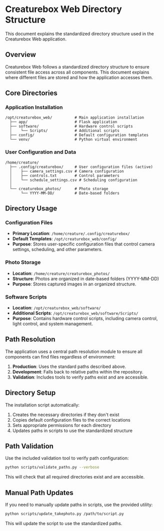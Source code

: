 # Creaturebox Web Directory Structure

This document explains the standardized directory structure used in the Creaturebox Web application.

## Overview

Creaturebox Web follows a standardized directory structure to ensure consistent file access across all components.
This document explains where different files are stored and how the application accesses them.

## Core Directories

### Application Installation

```
/opt/creaturebox_web/          # Main application installation
  ├── app/                     # Flask application
  ├── software/                # Hardware control scripts
  │    └── Scripts/            # Additional scripts
  ├── config/                  # Default configuration templates
  └── venv/                    # Python virtual environment
```

### User Configuration and Data

```
/home/creature/
  ├── .config/creaturebox/     # User configuration files (active)
  │    ├── camera_settings.csv # Camera configuration
  │    ├── controls.txt        # Control parameters
  │    └── schedule_settings.csv # Scheduling configuration
  │
  └── creaturebox_photos/      # Photo storage
       └── YYYY-MM-DD/         # Date-based folders
```

## Directory Usage

### Configuration Files

- **Primary Location**: `/home/creature/.config/creaturebox/`
- **Default Templates**: `/opt/creaturebox_web/config/`
- **Purpose**: Stores user-specific configuration files that control camera settings, scheduling, and other parameters.

### Photo Storage

- **Location**: `/home/creature/creaturebox_photos/`
- **Structure**: Photos are organized in date-based folders (YYYY-MM-DD)
- **Purpose**: Stores captured images in an organized structure.

### Software Scripts

- **Location**: `/opt/creaturebox_web/software/`
- **Additional Scripts**: `/opt/creaturebox_web/software/Scripts/`
- **Purpose**: Contains hardware control scripts, including camera control, light control, and system management.

## Path Resolution

The application uses a central path resolution module to ensure all components can find files regardless of environment:

1. **Production**: Uses the standard paths described above.
2. **Development**: Falls back to relative paths within the repository.
3. **Validation**: Includes tools to verify paths exist and are accessible.

## Directory Setup

The installation script automatically:

1. Creates the necessary directories if they don't exist
2. Copies default configuration files to the correct locations
3. Sets appropriate permissions for each directory
4. Updates paths in scripts to use the standardized structure

## Path Validation

Use the included validation tool to verify path configuration:

```bash
python scripts/validate_paths.py --verbose
```

This will check that all required directories exist and are accessible.

## Manual Path Updates

If you need to manually update paths in scripts, use the provided utility:

```bash
python scripts/update_takephoto.py /path/to/script.py
```

This will update the script to use the standardized paths.
